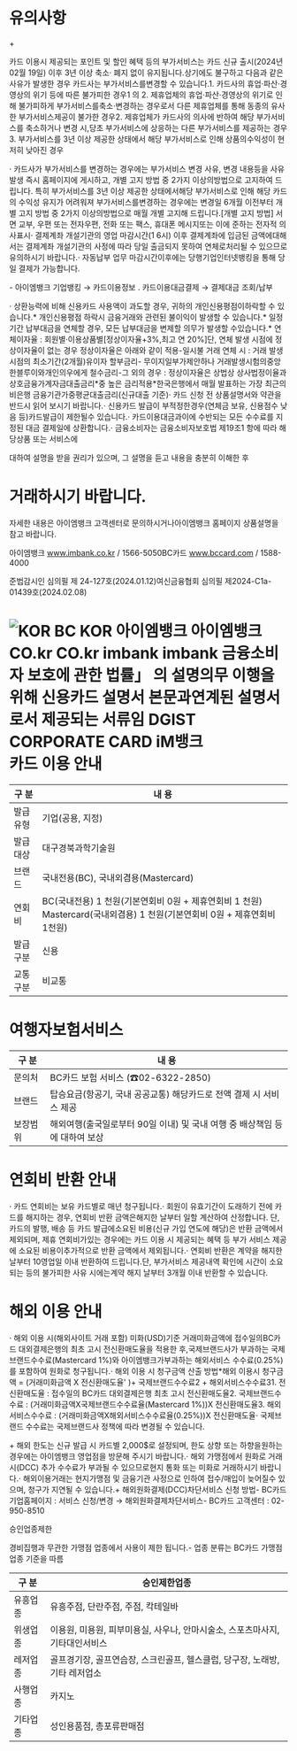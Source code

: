 유의사항
====


\+


카드 이용시 제공되는 포인트 및 할인 혜택 등의 부가서비스는 카드 신규 출시(2024년 02월 19일) 이후 3년 이상 축소· 폐지 없이 유지됩니다.상기에도 불구하고 다음과 같은 사유가 발생한 경우 카드사는 부가서비스를변경할 수 있습니다.1\. 카드사의 휴업·파산·경영상의 위기 등에 따른 불가피한 경우1 의 2\. 제휴업체의 휴업·파산·경영상의 위기로 인해 불가피하게 부가서비스를축소·변경하는 경우로서 다른 제휴업체를 통해 동종의 유사한 부가서비스제공이 불가한 경우2\. 제휴업체가 카드사의 의사에 반하여 해당 부가서비스를 축소하거나 변경 시,당초 부가서비스에 상응하는 다른 부가서비스를 제공하는 경우3\. 부가서비스를 3년 이상 제공한 상태에서 해당 부가서비스로 인해 상품의수익성이 현저히 낮아진 경우


· 카드사가 부가서비스를 변경하는 경우에는 부가서비스 변경 사유, 변경 내용등을 사유 발생 즉시 홈페이지에 게시하고, 개별 고지 방법 중 2가지 이상의방법으로 고지하여 드립니다. 특히 부가서비스를 3년 이상 제공한 상태에서해당 부가서비스로 인해 해당 카드의 수익성 유지가 어려워져 부가서비스를변경하는 경우에는 변경일 6개월 이전부터 개별 고지 방법 중 2가지 이상의방법으로 매월 개별 고지해 드립니다.\[개별 고지 방법] 서면 교부, 우편 또는 전자우편, 전화 또는 팩스, 휴대폰 메시지또는 이에 준하는 전자적 의사표시· 결제계좌 개설기관의 영업 마감시간(1 6시) 이후 결제계좌에 입금된 금액에대해서는 결제계좌 개설기관의 사정에 따라 당일 출금되지 못하여 연체로처리될 수 있으므로 유의하시기 바랍니다.· 자동납부 업무 마감시간이후에는 당행기업인터넷뱅킹을 통해 당일 결제가 가능합니다.


\- 아이엠뱅크 기업뱅킹 → 카드이용정보 . 카드이용대금결제 → 결제대금 조회/납부


· 상환능력에 비해 신용카드 사용액이 과도할 경우, 귀하의 개인신용평점이하락할 수 있습니다.\* 개인신용평점 하락시 금융거래와 관련된 불이익이 발생할 수 있습니다.\* 일정기간 납부대금을 연체할 경우, 모든 납부대금을 변제할 의무가 발생할 수있습니다.\* 연체이자율 : 회원별·이용상품별\[정상이자율\+3%,최고 연 20%]단, 연체 발생 시점에 정상이자율이 없는 경우 정상이자율은 아래와 같이 적용\-일시불 거래 연체 시 : 거래 발생 시점의 최소기간(2개월)유이자 할부금리\- 무이지일부가제안하나 거래발생시험의중앙한블루이와개인의우에게 철수금리\-그 외의 경우 : 정상이자율은 상법상 상사법정이율과 상호금융가계자금대출금리\*중 높은 금리적용\*한국은행에서 매월 발표하는 가장 최근의 비은행 금융기관가중평균대출금리(신규대출 기준)· 카드 신청 전 상품설명서와 약관을 반드시 읽어 보시기 바랍니다.· 신용카드 발급이 부적정한경우(연체금 보유, 신용점수 낮음 등)카드발급이 제한될수 있습니다.· 카드이용대금과이에 수반되는 모든 수수료를 지정된 대금 결제일에 상환합니다.· 금융소비자는 금융소비자보호법 제19조1 항에 따라 해당상품 또는 서비스에


대하여 설명을 받을 권리가 있으며, 그 설명을 듣고 내용을 충분히 이해한 후


거래하시기 바랍니다.
===========


자세한 내용은 아이엠뱅크 고객센터로 문의하시거나아이엠뱅크 홈페이지 상품설명을 참고 바랍니다.


아이엠뱅크 www.imbank.co.kr / 1566\-5050BC카드 www.bccard.com / 1588\-4000


준법감시인 심의필 제 24\-127호(2024\.01\.12\)여신금융협회 심의필 제2024\-C1a\-01439호(2024\.02\.08\)


![KOR BC
KOR
아이엠뱅크 아이엠뱅크
CO.kr CO.kr
imbank
imbank
금융소비자 보호에 관한 법률」 의
설명의무 이행을 위해 신용카드 설명서
본문과연계된 설명서로서 제공되는
서류임
DGIST CORPORATE
CARD
iM뱅크](page_1_figure_1.png)
카드 이용 안내
========




| 구 분 | 내 용 |
| --- | --- |
| 발급 유형 | 기업(공용, 지정) |
| 발급 대상 | 대구경북과학기술원 |
| 브랜드 | 국내전용(BC), 국내외겸용(Mastercard) |
| 연회비 | BC(국내전용) 1 천원(기본연회비 0원 \+ 제휴연회비 1 천원) Mastercard(국내외겸용) 1 천원(기본연회비 0원 \+ 제휴연회비 1천원) |
| 발급 구분 | 신용 |
| 교통 구분 | 비교통 |


여행자보험서비스
========




| 구 분 | 내 용 |
| --- | --- |
| 문의처 | BC카드 보험 서비스 (☎02\-6322\-2850\) |
| 브랜드 | 탑승요금(항공기, 국내 공공교통) 해당카드로 전액 결제 시 서비스 제공 |
| 보장범위 | 해외여행(출국일로부터 90일 이내) 및 국내 여행 중 배상책임 등에 대하여 보상 |


연회비 반환 안내
=========


· 카드 연회비는 보유 카드별로 매년 청구됩니다.· 회원이 유효기간이 도래하기 전에 카드를 해지하는 경우, 연회비 반환 금액은해지한 날부터 일할 계산하여 산정합니다. 단, 카드의 발행, 배송 등 카드 발급에소요된 비용(신규 가입 연도에 해당)은 반환 금액에서 제외되며, 제휴 연회비가있는 경우에는 카드 이용 시 제공되는 혜택 등 부가 서비스 제공에 소요된 비용이추가적으로 반환 금액에서 제외됩니다.· 연회비 반환은 계약을 해지한 날부터 10영업일 이내 반환하여 드립니다.단, 부가서비스 제공내역 확인에 시간이 소요되는 등의 불가피한 사유 시에는계약 해지 날부터 3개월 이내 반환할 수 있습니다.


해외 이용 안내
========


· 해외 이용 시(해외사이트 거래 포함) 미화(USD)기준 거래미화금액에 접수일의BC카드 대외결제은행의 최초 고시 전신환매도율을 적용한 후,국제브랜드사가 부과하는 국제브랜드수수료(Mastercard 1%)와 아이엠뱅크가부과하는 해외서비스 수수료(0\.25%)를 포함하여 원화로 청구됩니다.· 해외 이용 시 청구금액 산출 방법\*해외 이용시 청구금액 \= (거래미화금액 X 전신환매도율' )\+ 국제브랜드수수료2 \+ 해외서비스수수료31\. 전신환매도율 : 접수일의 BC카드 대외결제은행 최초 고시 전신환매도율2\. 국제브랜드수수료 : (거래미화금액X국제브랜드수수료율(Mastercard 1%))X 전신환매도율3\. 해외서비스수수료 : (거래미화금액X해외서비스수수료율(0\.25%))X 전신환매도율· 국제브랜드 수수료는 국제브랜드사 정책에 따라 변경될 수 있습니다.


\+ 해외 한도는 신규 발급 시 카드별 2,000$로 설정되며, 한도 상향 또는 하향을원하는 경우에는 아이엠뱅크 영업점을 방문해 주시기 바랍니다.· 해외 가맹점에서 원화로 거래 시(DCC) 추가 수수료가 부과될 수 있으므로현지 통화 또는 미화로 거래하시기 바랍니다.· 해외이용거래는 현지가맹점 및 금융기관 사정으로 인하여 접수/매입이 늦어질수 있으며, 청구가 지연될 수 있습니다.\+ 해외원화결제(DCC)차단서비스 신청 방법\- BC카드 기업홈페이지 : 서비스 신청/변경 → 해외원화결제차단서비스\- BC카드 고객센터 : 02\-950\-8510


승인업종제한


경비집행과 무관한 가맹점 업종에서 사용이 제한 됩니다.\- 업종 분류는 BC카드 가맹점 업종 기준을 따름




| 구 분 | 승인제한업종 |
| --- | --- |
| 유흥업종 | 유흥주점, 단란주점, 주점, 칵테일바 |
| 위생업종 | 이용원, 미용원, 피부미용실, 사우나, 안마시술소, 스포츠마사지, 기타대인서비스 |
| 레저업종 | 골프경기장, 골프연습장, 스크린골프, 헬스클럽, 당구장, 노래방, 기타 레저업소 |
| 사행업종 | 카지노 |
| 기타업종 | 성인용품점, 총포류판매점 |

